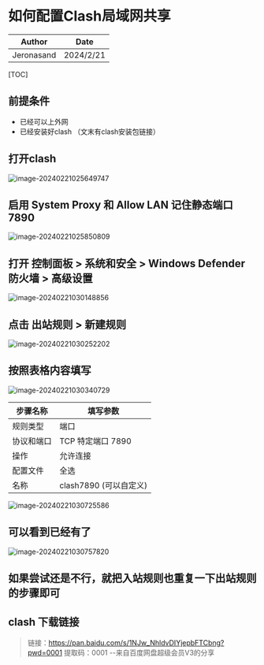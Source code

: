 # 如何配置Clash局域网共享

| Author     | Date      |
| ---------- | --------- |
| Jeronasand | 2024/2/21 |

[TOC]

## 前提条件

- 已经可以上外网
- 已经安装好clash （文末有clash安装包链接）

## 打开clash

![image-20240221025649747](https://jeronasand.oss-cn-guangzhou.aliyuncs.com//TyporaImages/image-20240221025649747.png)

## 启用 System Proxy 和 Allow LAN 记住静态端口7890

![image-20240221025850809](https://jeronasand.oss-cn-guangzhou.aliyuncs.com//TyporaImages/image-20240221025850809.png)

## 打开 控制面板 > 系统和安全 > Windows Defender 防火墙 > 高级设置 

![image-20240221030148856](https://jeronasand.oss-cn-guangzhou.aliyuncs.com//TyporaImages/image-20240221030148856.png)

## 点击 出站规则 > 新建规则

![image-20240221030252202](https://jeronasand.oss-cn-guangzhou.aliyuncs.com//TyporaImages/image-20240221030252202.png)

## 按照表格内容填写

![image-20240221030340729](https://jeronasand.oss-cn-guangzhou.aliyuncs.com//TyporaImages/image-20240221030340729.png)

| 步骤名称   | 填写参数               |
| ---------- | ---------------------- |
| 规则类型   | 端口                   |
| 协议和端口 | TCP 特定端口 7890      |
| 操作       | 允许连接               |
| 配置文件   | 全选                   |
| 名称       | clash7890 (可以自定义) |

![image-20240221030725586](https://jeronasand.oss-cn-guangzhou.aliyuncs.com//TyporaImages/image-20240221030725586.png)

## 可以看到已经有了

![image-20240221030757820](https://jeronasand.oss-cn-guangzhou.aliyuncs.com//TyporaImages/image-20240221030757820.png)

## 如果尝试还是不行，就把入站规则也重复一下出站规则的步骤即可

## clash 下载链接 

> 链接：https://pan.baidu.com/s/1NJw_NhldvDIYjepbFTCbng?pwd=0001 
> 提取码：0001 
> --来自百度网盘超级会员V3的分享